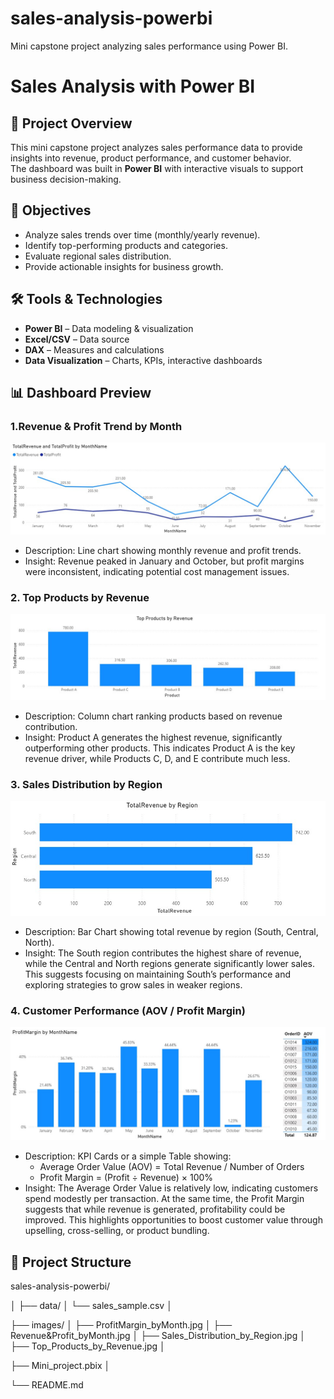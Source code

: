 # sales-analysis-powerbi
Mini capstone project analyzing sales performance using Power BI.
# Sales Analysis with Power BI

## 📌 Project Overview
This mini capstone project analyzes sales performance data to provide insights into revenue, product performance, and customer behavior.  
The dashboard was built in **Power BI** with interactive visuals to support business decision-making.

## 🎯 Objectives
- Analyze sales trends over time (monthly/yearly revenue).
- Identify top-performing products and categories.
- Evaluate regional sales distribution.
- Provide actionable insights for business growth.

## 🛠️ Tools & Technologies
- **Power BI** – Data modeling & visualization
- **Excel/CSV** – Data source
- **DAX** – Measures and calculations
- **Data Visualization** – Charts, KPIs, interactive dashboards

## 📊 Dashboard Preview

### 1.Revenue & Profit Trend by Month
![Revenue and Profit by Month](./images/Revenue&Profit_byMonth.jpg)
- Description: Line chart showing monthly revenue and profit trends.
- Insight: Revenue peaked in January and October, but profit margins were inconsistent, indicating potential cost management issues.

### 2. Top Products by Revenue
![Top Products by Revenue](./images/Top_Products_by_Revenue.jpg)
- Description: Column chart ranking products based on revenue contribution.
- Insight: Product A generates the highest revenue, significantly outperforming other products. This indicates Product A is the key revenue driver, while Products C, D, and E contribute much less.

### 3. Sales Distribution by Region
![Sales Distribution by Region](./images/Sales_Distribution_by_Region.jpg)
- Description: Bar Chart showing total revenue by region (South, Central, North).
- Insight: The South region contributes the highest share of revenue, while the Central and North regions generate significantly lower sales. This suggests focusing on maintaining South’s performance and exploring strategies to grow sales in weaker regions.

### 4. Customer Performance (AOV / Profit Margin)
![Customer Performance](./images/ProfitMargin_byMonth.jpg)
- Description: KPI Cards or a simple Table showing:
   + Average Order Value (AOV) = Total Revenue / Number of Orders
   + Profit Margin = (Profit ÷ Revenue) × 100%
- Insight: The Average Order Value is relatively low, indicating customers spend modestly per transaction. At the same time, the Profit Margin suggests that while revenue is generated, profitability could be improved. This highlights opportunities to boost customer value through upselling, cross-selling, or product bundling.

## 📂 Project Structure
sales-analysis-powerbi/

│
├── data/
│   └── sales_sample.csv
│

├── images/
│   ├── ProfitMargin_byMonth.jpg
│   ├── Revenue&Profit_byMonth.jpg
│   ├── Sales_Distribution_by_Region.jpg
│   ├── Top_Products_by_Revenue.jpg
│

├── Mini_project.pbix
│

└── README.md         

